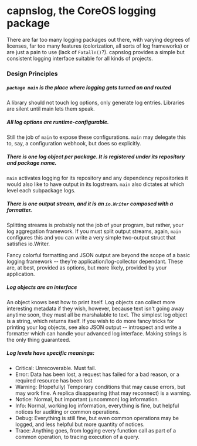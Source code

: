# capnslog, the CoreOS logging package

There are far too many logging packages out there, with varying degrees of licenses, far too many features (colorization, all sorts of log frameworks) or are just a pain to use (lack of `Fatalln()`?).
capnslog provides a simple but consistent logging interface suitable for all kinds of projects.

### Design Principles

##### `package main` is the place where logging gets turned on and routed

A library should not touch log options, only generate log entries. Libraries are silent until main lets them speak.

##### All log options are runtime-configurable.

Still the job of `main` to expose these configurations. `main` may delegate this to, say, a configuration webhook, but does so explicitly.

##### There is one log object per package. It is registered under its repository and package name.

`main` activates logging for its repository and any dependency repositories it would also like to have output in its logstream. `main` also dictates at which level each subpackage logs.

##### There is _one_ output stream, and it is an `io.Writer` composed with a formatter.

Splitting streams is probably not the job of your program, but rather, your log aggregation framework. If you must split output streams, again, `main` configures this and you can write a very simple two-output struct that satisfies io.Writer.

Fancy colorful formatting and JSON output are beyond the scope of a basic logging framework -- they're application/log-collector dependant. These are, at best, provided as options, but more likely, provided by your application.

##### Log objects are an interface

An object knows best how to print itself. Log objects can collect more interesting metadata if they wish, however, because text isn't going away anytime soon, they must all be marshalable to text. The simplest log object is a string, which returns itself. If you wish to do more fancy tricks for printing your log objects, see also JSON output -- introspect and write a formatter which can handle your advanced log interface. Making strings is the only thing guaranteed.

##### Log levels have specific meanings:

- Critical: Unrecoverable. Must fail.
- Error: Data has been lost, a request has failed for a bad reason, or a required resource has been lost
- Warning: (Hopefully) Temporary conditions that may cause errors, but may work fine. A replica disappearing (that may reconnect) is a warning.
- Notice: Normal, but important (uncommon) log information.
- Info: Normal, working log information, everything is fine, but helpful notices for auditing or common operations.
- Debug: Everything is still fine, but even common operations may be logged, and less helpful but more quantity of notices.
- Trace: Anything goes, from logging every function call as part of a common operation, to tracing execution of a query.
